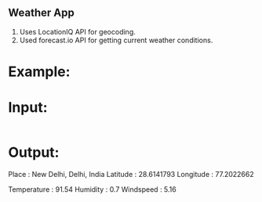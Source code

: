 ## Weather App

1. Uses LocationIQ API for geocoding.
2. Used forecast.io API for getting current weather conditions.


# Example:

# Input: 
```node app.js --address 'New Delhi India
```

# Output:
Place : New Delhi, Delhi, India
Latitude : 28.6141793
Longitude : 77.2022662

Temperature : 91.54
Humidity : 0.7
Windspeed : 5.16
